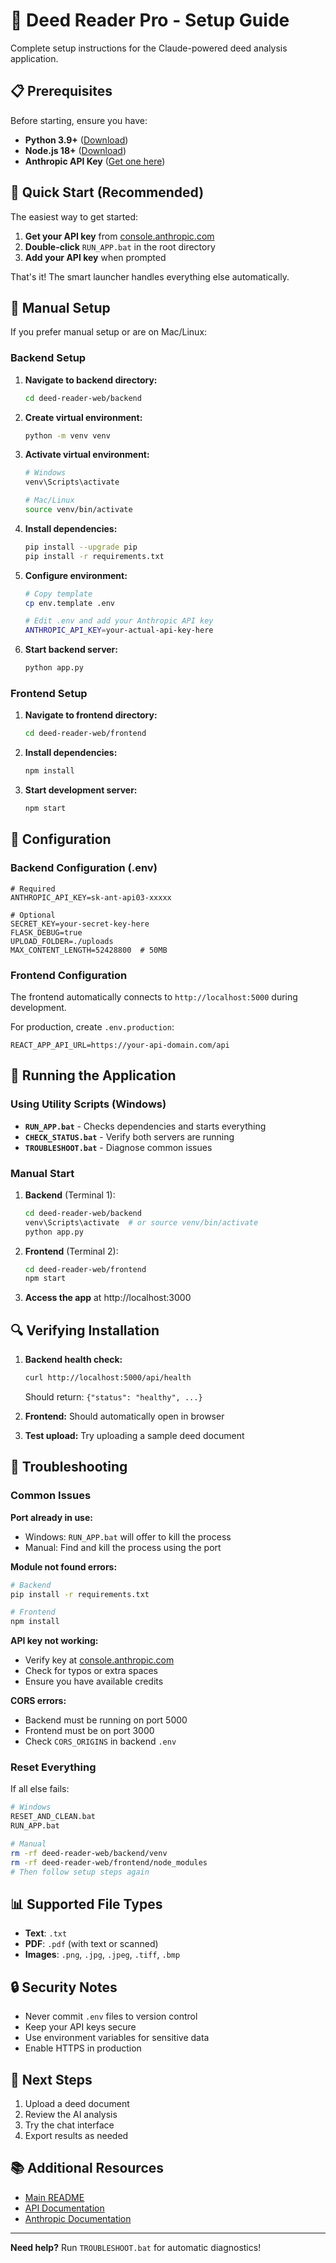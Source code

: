 # 🚀 Deed Reader Pro - Setup Guide

Complete setup instructions for the Claude-powered deed analysis application.

## 📋 Prerequisites

Before starting, ensure you have:

- **Python 3.9+** ([Download](https://www.python.org/))
- **Node.js 18+** ([Download](https://nodejs.org/))
- **Anthropic API Key** ([Get one here](https://console.anthropic.com/))

## 🎯 Quick Start (Recommended)

The easiest way to get started:

1. **Get your API key** from [console.anthropic.com](https://console.anthropic.com/)
2. **Double-click** `RUN_APP.bat` in the root directory
3. **Add your API key** when prompted

That's it! The smart launcher handles everything else automatically.

## 🔧 Manual Setup

If you prefer manual setup or are on Mac/Linux:

### Backend Setup

1. **Navigate to backend directory:**
   ```bash
   cd deed-reader-web/backend
   ```

2. **Create virtual environment:**
   ```bash
   python -m venv venv
   ```

3. **Activate virtual environment:**
   ```bash
   # Windows
   venv\Scripts\activate
   
   # Mac/Linux
   source venv/bin/activate
   ```

4. **Install dependencies:**
   ```bash
   pip install --upgrade pip
   pip install -r requirements.txt
   ```

5. **Configure environment:**
   ```bash
   # Copy template
   cp env.template .env
   
   # Edit .env and add your Anthropic API key
   ANTHROPIC_API_KEY=your-actual-api-key-here
   ```

6. **Start backend server:**
   ```bash
   python app.py
   ```

### Frontend Setup

1. **Navigate to frontend directory:**
   ```bash
   cd deed-reader-web/frontend
   ```

2. **Install dependencies:**
   ```bash
   npm install
   ```

3. **Start development server:**
   ```bash
   npm start
   ```

## 🔧 Configuration

### Backend Configuration (.env)

```env
# Required
ANTHROPIC_API_KEY=sk-ant-api03-xxxxx

# Optional
SECRET_KEY=your-secret-key-here
FLASK_DEBUG=true
UPLOAD_FOLDER=./uploads
MAX_CONTENT_LENGTH=52428800  # 50MB
```

### Frontend Configuration

The frontend automatically connects to `http://localhost:5000` during development.

For production, create `.env.production`:
```env
REACT_APP_API_URL=https://your-api-domain.com/api
```

## 🚀 Running the Application

### Using Utility Scripts (Windows)

- **`RUN_APP.bat`** - Checks dependencies and starts everything
- **`CHECK_STATUS.bat`** - Verify both servers are running
- **`TROUBLESHOOT.bat`** - Diagnose common issues

### Manual Start

1. **Backend** (Terminal 1):
   ```bash
   cd deed-reader-web/backend
   venv\Scripts\activate  # or source venv/bin/activate
   python app.py
   ```

2. **Frontend** (Terminal 2):
   ```bash
   cd deed-reader-web/frontend
   npm start
   ```

3. **Access the app** at http://localhost:3000

## 🔍 Verifying Installation

1. **Backend health check:**
   ```bash
   curl http://localhost:5000/api/health
   ```
   Should return: `{"status": "healthy", ...}`

2. **Frontend:** Should automatically open in browser

3. **Test upload:** Try uploading a sample deed document

## 🚨 Troubleshooting

### Common Issues

**Port already in use:**
- Windows: `RUN_APP.bat` will offer to kill the process
- Manual: Find and kill the process using the port

**Module not found errors:**
```bash
# Backend
pip install -r requirements.txt

# Frontend
npm install
```

**API key not working:**
- Verify key at [console.anthropic.com](https://console.anthropic.com/)
- Check for typos or extra spaces
- Ensure you have available credits

**CORS errors:**
- Backend must be running on port 5000
- Frontend must be on port 3000
- Check `CORS_ORIGINS` in backend `.env`

### Reset Everything

If all else fails:
```bash
# Windows
RESET_AND_CLEAN.bat
RUN_APP.bat

# Manual
rm -rf deed-reader-web/backend/venv
rm -rf deed-reader-web/frontend/node_modules
# Then follow setup steps again
```

## 📊 Supported File Types

- **Text**: `.txt`
- **PDF**: `.pdf` (with text or scanned)
- **Images**: `.png`, `.jpg`, `.jpeg`, `.tiff`, `.bmp`

## 🔒 Security Notes

- Never commit `.env` files to version control
- Keep your API keys secure
- Use environment variables for sensitive data
- Enable HTTPS in production

## 🎯 Next Steps

1. Upload a deed document
2. Review the AI analysis
3. Try the chat interface
4. Export results as needed

## 📚 Additional Resources

- [Main README](../README.md)
- [API Documentation](README.md)
- [Anthropic Documentation](https://docs.anthropic.com/)

---

**Need help?** Run `TROUBLESHOOT.bat` for automatic diagnostics!